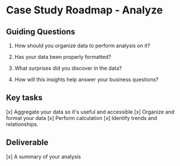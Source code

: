 # Case Study Roadmap - Analyze

## Guiding Questions
1. How should you organize data to perform analysis on it?

2. Has your data been properly formatted?

3. What surprises did you discover in the data?

4. How will this insights help answer your business questions?

## Key tasks
[x] Aggregate your data so it's useful and accessible
[x] Organize and format your data
[x] Perform calculation
[x] Identify trends and relationships.

## Deliverable
[x] A summary of your analysis